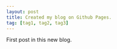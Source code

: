 ```yaml
---
layout: post
title: Created my blog on Github Pages.
tag: [tag1, tag2, tag3]
---
```


First post in this new blog.
